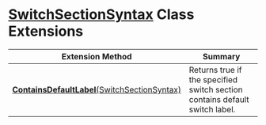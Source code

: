 # [SwitchSectionSyntax](https://docs.microsoft.com/en-us/dotnet/api/microsoft.codeanalysis.csharp.syntax.switchsectionsyntax) Class Extensions

| Extension Method | Summary |
| ---------------- | ------- |
| [**ContainsDefaultLabel**(SwitchSectionSyntax)](../../../../../Roslynator/CSharp/SyntaxExtensions/ContainsDefaultLabel/README.md) | Returns true if the specified switch section contains default switch label\. |

